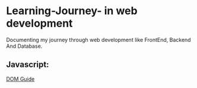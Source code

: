 # Learning-Journey- in web development 
Documenting my journey through web development like FrontEnd, Backend And Database.

## Javascript:

[DOM Guide](https://github.com/Dipakxettri/FullStackWebDev/blob/a0a026a5612280b923a461f8cde929d4e549c75b/WebDevelopment/frontend-development/Javascript/Stage07_DOM/DOMReference.md)

